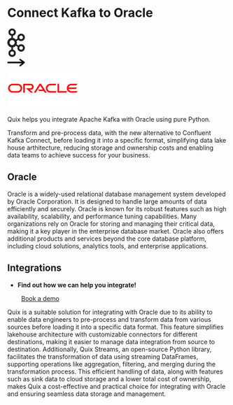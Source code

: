 # Connect Kafka to Oracle

<div class="connect-images cards blog-grid-card" markdown>
<div>
<img src="../images/kafka_logo.png" width="40px" />
</div>
<div>
<img src="../images/arrow.svg" width="40px" />
</div>
<div>
<img src="./images/oracle_1.jpg" />
</div>
</div>

Quix helps you integrate Apache Kafka with Oracle using pure Python.

Transform and pre-process data, with the new alternative to Confluent Kafka Connect, before loading it into a specific format, simplifying data lake house arthitecture, reducing storage and ownership costs and enabling data teams to achieve success for your business.

## Oracle

Oracle is a widely-used relational database management system developed by Oracle Corporation. It is designed to handle large amounts of data efficiently and securely. Oracle is known for its robust features such as high availability, scalability, and performance tuning capabilities. Many organizations rely on Oracle for storing and managing their critical data, making it a key player in the enterprise database market. Oracle also offers additional products and services beyond the core database platform, including cloud solutions, analytics tools, and enterprise applications.

## Integrations

<div class="grid cards" markdown>

- __Find out how we can help you integrate!__

    <a class="md-button md-button--primary" href="https://share.hsforms.com/1iW0TmZzKQMChk0lxd_tGiw4yjw2?__hstc=175542013.2303933fbd746c0ac86d9ccbe9bc9100.1728383268831.1729603416735.1729620918855.31&__hssc=175542013.1.1729620918855&__hsfp=2132701734" target="_blank" style="margin:.5rem;">Book a demo</a>

</div>


Quix is a suitable solution for integrating with Oracle due to its ability to enable data engineers to pre-process and transform data from various sources before loading it into a specific data format. This feature simplifies lakehouse architecture with customizable connectors for different destinations, making it easier to manage data integration from source to destination. Additionally, Quix Streams, an open-source Python library, facilitates the transformation of data using streaming DataFrames, supporting operations like aggregation, filtering, and merging during the transformation process. This efficient handling of data, along with features such as sink data to cloud storage and a lower total cost of ownership, makes Quix a cost-effective and practical choice for integrating with Oracle and ensuring seamless data storage and management.

